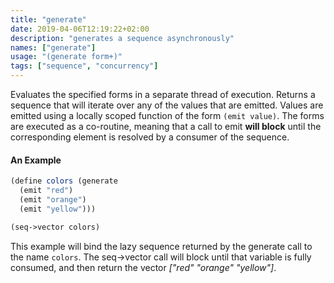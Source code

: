 ```yaml
---
title: "generate"
date: 2019-04-06T12:19:22+02:00
description: "generates a sequence asynchronously"
names: ["generate"]
usage: "(generate form+)"
tags: ["sequence", "concurrency"]
---
```


Evaluates the specified forms in a separate thread of execution. Returns a sequence that will iterate over any of the values that are emitted. Values are emitted using a locally scoped function of the form `(emit value)`. The forms are executed as a co-routine, meaning that a call to emit **will block** until the corresponding element is resolved by a consumer of the sequence.

#### An Example

```scheme
(define colors (generate
  (emit "red")
  (emit "orange")
  (emit "yellow")))

(seq->vector colors)
```

This example will bind the lazy sequence returned by the generate call to the name `colors`. The seq->vector call will block until that variable is fully consumed, and then return the vector _["red" "orange" "yellow"]_.
